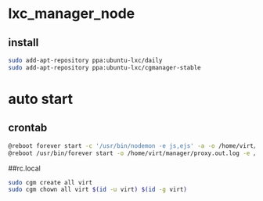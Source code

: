 # lxc_manager_node
## install
```bash
sudo add-apt-repository ppa:ubuntu-lxc/daily
sudo add-apt-repository ppa:ubuntu-lxc/cgmanager-stable 
```
# auto start
## crontab
```bash
@reboot forever start -c '/usr/bin/nodemon -e js,ejs' -a -o /home/virt/manager/proxy.out.log -e /home/virt/manager/proxy.err.log /home/virt/manager/bin/www
@reboot /usr/bin/forever start -o /home/virt/manager/proxy.out.log -e /home/virt/manager/proxy.err.log /home/virt/manager/app.js
```

##rc.local
```bash
sudo cgm create all virt
sudo cgm chown all virt $(id -u virt) $(id -g virt)
```
